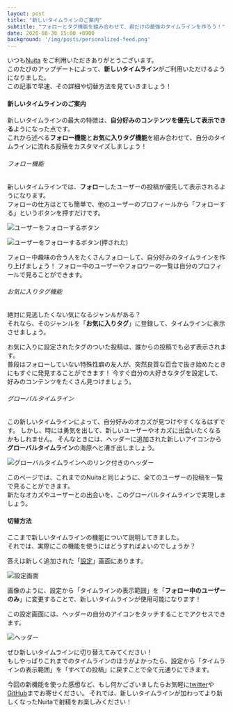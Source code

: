 ```yaml
---
layout: post
title: "新しいタイムラインのご案内"
subtitle: "フォローとタグ機能を組み合わせて、君だけの最強のタイムラインを作ろう！"
date: 2020-08-30 15:00 +0900
background: '/img/posts/personalized-feed.png'
---
```

いつも[Nuita](https://nuita.net) をご利用いただきありがとうございます。  
このたびのアップデートによって、**新しいタイムライン**がご利用いただけるようになりました。  
この記事で早速、その詳細や切替方法を見ていきましょう！

#### 新しいタイムラインのご案内
新しいタイムラインの最大の特徴は、**自分好みのコンテンツを優先して表示できる**ようになった点です。  
これから述べる**フォロー機能**と**お気に入りタグ機能**を組み合わせて、自分のタイムラインに流れる投稿をカスタマイズしましょう！

###### フォロー機能
新しいタイムラインでは、**フォロー**したユーザーの投稿が優先して表示されるようになります。  
フォローの仕方はとても簡単で、他のユーザーのプロフィールから「フォローする」というボタンを押すだけです。

![ユーザーをフォローするボタン]({{site.baseurl}}img/content/follow1.png)

![ユーザーをフォローするボタン(押された)]({{site.baseurl}}img/content/follow2.png)

フォロー中趣味の合う人をたくさんフォローして、自分好みのタイムラインを作り上げましょう！
フォロー中のユーザーやフォロワーの一覧は自分のプロフィールで見ることができます。  

###### お気に入りタグ機能
絶対に見逃したくない気になるジャンルがある？  
それなら、そのジャンルを「**お気に入りタグ**」に登録して、タイムラインに表示させましょう。

お気に入りに設定されたタグのついた投稿は、誰からの投稿でも必ず表示されます。  
普段はフォローしていない特殊性癖の友人が、突然良質な百合で抜き始めたときにもすぐに発見することができます！
今すぐ自分の大好きなタグを設定して、好みのコンテンツをたくさん見つけましょう。

###### グローバルタイムライン
この新しいタイムラインによって、自分好みのオカズが見つけやすくなるはずです。
しかし、時には勇気を出して、新しいユーザーやオカズに出会いたくなるかもしれません。
そんなときには、ヘッダーに追加された新しいアイコンから**グローバルタイムライン**の海原へと漕ぎ出しましょう。

![グローバルタイムラインへのリンク付きのヘッダー]({{site.baseurl}}img/content/explore-nav.png)

このページでは、これまでのNuitaと同じように、全てのユーザーの投稿を一覧で見ることができます。  
新たなオカズやユーザーとの出会いを、このグローバルタイムラインで実現しましょう。

#### 切替方法
ここまで新しいタイムラインの機能について説明してきました。  
それでは、実際にこの機能を使うにはどうすればよいのでしょうか？

答えは新しく追加された「[設定](https://nuita.net/settings)」画面にあります。

![設定画面]({{site.baseurl}}img/content/settings.png)

画像のように、設定から「タイムラインの表示範囲」を「**フォロー中のユーザーのみ**」に変更することで、新しいタイムラインが使用可能になります！

この設定画面には、ヘッダーの自分のアイコンをタッチすることでアクセスできます。

![ヘッダー]({{site.baseurl}}img/content/dropdown-menu.png)

ぜひ新しいタイムラインに切り替えてみてください！  
もしやっぱりこれまでのタイムラインのほうがよかったら、設定から「タイムラインの表示範囲」を「すべての投稿」に戻すことで全て元通りにできます。

今回の新機能を使った感想など、もし何かございましたらお気軽に[twitter](https://twitter.com/nuita_net)や[GitHub](https://github.com/nuita/nuita)までお寄せください。
それでは、新しいタイムラインが加わってより新しくなったNuitaで射精をお楽しみください！
